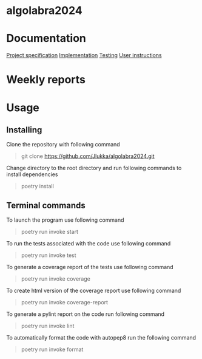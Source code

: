 # algolabra2024
# Documentation
[Project specification](https://github.com/Jlukka/algolabra2024/blob/main/documentation/specification.md)
[Implementation](https://github.com/Jlukka/algolabra2024/blob/main/documentation/implementation.md)
[Testing](https://github.com/Jlukka/algolabra2024/blob/main/documentation/testing.md)
[User instructions](https://github.com/Jlukka/algolabra2024/blob/main/documentation/instructions.md)


# Weekly reports

# Usage

## Installing

Clone the repository with following command

> git clone https://github.com/Jlukka/algolabra2024.git

Change directory to the root directory and run following commands to install dependencies

> poetry install

## Terminal commands

To launch the program use following command

> poetry run invoke start

To run the tests associated with the code use following command

> poetry run invoke test

To generate a coverage report of the tests use following command

> poetry run invoke coverage

To create html version of the coverage report use following command

> poetry run invoke coverage-report

To generate a pylint report on the code run following command

> poetry run invoke lint

To automatically format the code with autopep8 run the following command

> poetry run invoke format

